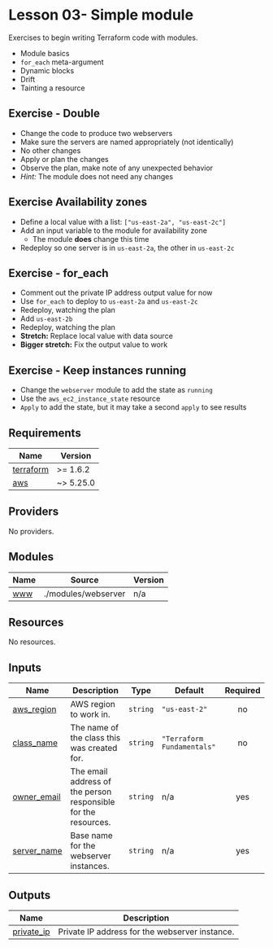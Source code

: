 # Lesson 03- Simple module

Exercises to begin writing Terraform code with modules.
- Module basics
- `for_each` meta-argument
- Dynamic blocks
- Drift
- Tainting a resource

## Exercise - Double

- Change the code to produce two webservers
- Make sure the servers are named appropriately (not identically)
- No other changes
- Apply or plan the changes
- Observe the plan, make note of any unexpected behavior
- *Hint:* The module does not need any changes

## Exercise  Availability zones

- Define a local value with a list: `["us-east-2a", "us-east-2c"]`
- Add an input variable to the module for availability zone
  - The module **does** change this time 
- Redeploy so one server is in `us-east-2a`, the other in `us-east-2c`

## Exercise - for_each

- Comment out the private IP address output value for now
- Use `for_each` to deploy to `us-east-2a` and `us-east-2c`
- Redeploy, watching the plan
- Add `us-east-2b`
- Redeploy, watching the plan
- **Stretch:** Replace local value with data source
- **Bigger stretch:** Fix the output value to work

## Exercise - Keep instances running

- Change the `webserver` module to add the state as `running`
- Use the `aws_ec2_instance_state` resource
- `Apply` to add the state, but it may take a second `apply` to see results


<!-- BEGIN_TF_DOCS -->
## Requirements

| Name | Version |
|------|---------|
| <a name="requirement_terraform"></a> [terraform](#requirement\_terraform) | >= 1.6.2 |
| <a name="requirement_aws"></a> [aws](#requirement\_aws) | ~> 5.25.0 |

## Providers

No providers.

## Modules

| Name | Source | Version |
|------|--------|---------|
| <a name="module_www"></a> [www](#module\_www) | ./modules/webserver | n/a |

## Resources

No resources.

## Inputs

| Name | Description | Type | Default | Required |
|------|-------------|------|---------|:--------:|
| <a name="input_aws_region"></a> [aws\_region](#input\_aws\_region) | AWS region to work in. | `string` | `"us-east-2"` | no |
| <a name="input_class_name"></a> [class\_name](#input\_class\_name) | The name of the class this was created for. | `string` | `"Terraform Fundamentals"` | no |
| <a name="input_owner_email"></a> [owner\_email](#input\_owner\_email) | The email address of the person responsible for the resources. | `string` | n/a | yes |
| <a name="input_server_name"></a> [server\_name](#input\_server\_name) | Base name for the webserver instances. | `string` | n/a | yes |

## Outputs

| Name | Description |
|------|-------------|
| <a name="output_private_ip"></a> [private\_ip](#output\_private\_ip) | Private IP address for the webserver instance. |
<!-- END_TF_DOCS -->